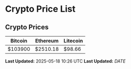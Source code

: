 # Crypto Price List

## Crypto Prices
| Bitcoin | Ethereum | Litecoin |
| ------- | -------- | -------- |
| $103900 | $2510.18 | $98.66 |
**Last Updated:** 2025-05-18 10:26 UTC
**Last Updated:** $DATE$
